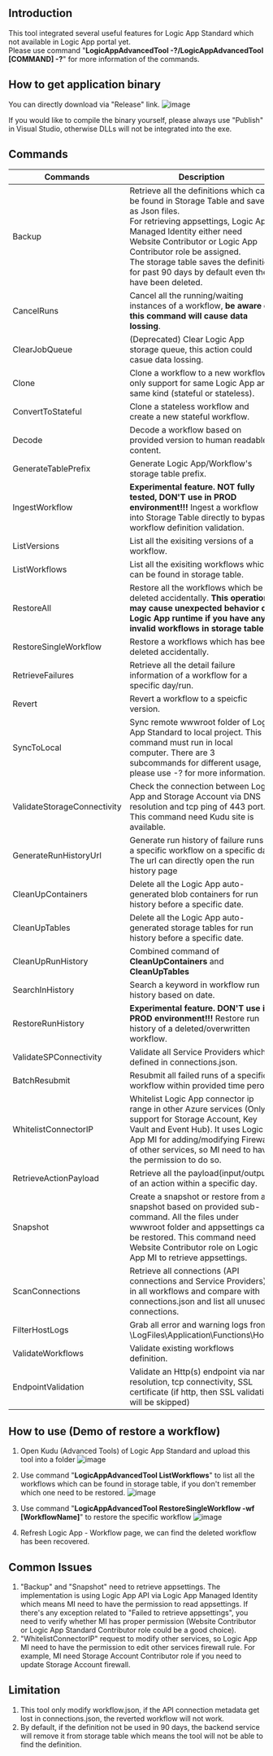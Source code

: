## Introduction
This tool integrated several useful features for Logic App Standard which not available in Logic App portal yet.<br/>
Please use command "**LogicAppAdvancedTool -?/LogicAppAdvancedTool [COMMAND] -?**" for more information of the commands.


## How to get application binary
You can directly download via "Release" link.
![image](https://user-images.githubusercontent.com/72241569/229997619-fb431ac9-fbfe-47da-82a4-ed37a0be3258.png)

If you would like to compile the binary yourself, please always use "Publish" in Visual Studio, otherwise DLLs will not be integrated into the exe.
<br/>


## Commands
| Commands | Description |
| --- | --- |
| Backup | Retrieve all the definitions which can be found in Storage Table and save as Json files.<br/>For retrieving appsettings, Logic App Managed Identity either need Website Contributor or Logic App Contributor role be assigned.<br/>The storage table saves the definition for past 90 days by default even they have been deleted.|
| CancelRuns | Cancel all the running/waiting instances of a workflow, **be aware of this command will cause data lossing**.|
| ClearJobQueue | (Deprecated) Clear Logic App storage queue, this action could casue data lossing.|
| Clone | Clone a workflow to a new workflow, only support for same Logic App and same kind (stateful or stateless).|
| ConvertToStateful | Clone a stateless workflow and create a new stateful workflow.|
| Decode | Decode a workflow based on provided version to human readable content.|
| GenerateTablePrefix | Generate Logic App/Workflow's storage table prefix.|
| IngestWorkflow | **Experimental feature.  NOT fully tested, DON'T use in PROD environment!!!** Ingest a workflow into Storage Table directly to bypass workflow definition validation.|
| ListVersions | List all the exisiting versions of a workflow.|
| ListWorkflows | List all the exisiting workflows which can be found in storage table.|
| RestoreAll | Restore all the workflows which be deleted accidentally. **This operation may cause unexpected behavior on Logic App runtime if you have any invalid workflows in storage table**.|
| RestoreSingleWorkflow | Restore a workflows which has been deleted accidentally.|
| RetrieveFailures | Retrieve all the detail failure information of a workflow for a specific day/run.|
| Revert | Revert a workflow to a speicfic version.|
| SyncToLocal | Sync remote wwwroot folder of Logic App Standard to local project. This command must run in local computer. There are 3 subcommands for different usage, please use -? for more information.|
| ValidateStorageConnectivity | Check the connection between Logic App and Storage Account via DNS resolution and tcp ping of 443 port. This command need Kudu site is available. |
| GenerateRunHistoryUrl | Generate run history of failure runs of a specific workflow on a specific day. The url can directly open the run history page |
| CleanUpContainers | Delete all the Logic App auto-generated blob containers for run history before a specific date. |
| CleanUpTables | Delete all the Logic App auto-generated storage tables for run history before a specific date. |
| CleanUpRunHistory | Combined command of **CleanUpContainers** and **CleanUpTables** |
| SearchInHistory | Search a keyword in workflow run history based on date. |
| RestoreRunHistory | **Experimental feature. DON'T use in PROD environment!!!** Restore run history of a deleted/overwritten workflow. |
| ValidateSPConnectivity | Validate all Service Providers which defined in connections.json. |
| BatchResubmit | Resubmit all failed runs of a specific workflow within provided time peroid. |
| WhitelistConnectorIP | Whitelist Logic App connector ip range in other Azure services (Only support for Storage Account, Key Vault and Event Hub). It uses Logic App MI for adding/modifying Firewall of other services, so MI need to have the permission to do so.  |
| RetrieveActionPayload | Retrieve all the payload(input/output) of an action within a specific day. |
| Snapshot | Create a snapshot or restore from a snapshot based on provided sub-command. All the files under wwwroot folder and appsettings can be restored. This command need Website Contributor role on Logic App MI to retrieve appsettings. |
| ScanConnections | Retrieve all connections (API connections and Service Providers) in all workflows and compare with connections.json and list all unused connections. |
| FilterHostLogs | Grab all error and warning logs from \LogFiles\Application\Functions\Host\ |
| ValidateWorkflows | Validate existing workflows definition. |
| EndpointValidation | Validate an Http(s) endpoint via name resolution, tcp connectivity, SSL certificate (if http, then SSL validation will be skipped) |

## How to use (Demo of restore a workflow)
1. Open Kudu (Advanced Tools) of Logic App Standard and upload this tool into a folder
![image](https://user-images.githubusercontent.com/72241569/230000172-99d7ad05-fd51-4917-9bc7-47d61cc7ccb6.png)

2. Use command "**LogicAppAdvancedTool ListWorkflows**" to list all the workflows which can be found in storage table, if you don't remember which one need to be restored.
![image](https://user-images.githubusercontent.com/72241569/249731630-c44b4a5b-fc1e-4795-a342-c5311de5b41e.png)

3. Use command "**LogicAppAdvancedTool RestoreSingleWorkflow -wf [WorkflowName]**" to restore the specific workflow
![image](https://user-images.githubusercontent.com/72241569/249732594-fc041353-74cd-4f64-9bd7-cb3f72b162b1.png)

4. Refresh Logic App - Workflow page, we can find the deleted workflow has been recovered.


## Common Issues
1. "Backup" and "Snapshot" need to retrieve appsettings. The implementation is using Logic App API via Logic App Managed Identity which means MI need to have the permission to read appsettings. If there's any exception related to "Failed to retrieve appsettings", you need to verify whether MI has proper permission (Website Contributor or Logic App Standard Contributor role could be a good choice).
2. "WhitelistConnectorIP" request to modify other services, so Logic App MI need to have the permission to edit other services firewall rule. For example, MI need Storage Account Contributor role if you need to update Storage Account firewall.

## Limitation
1. This tool only modify workflow.json, if the API connection metadata get lost in connections.json, the reverted workflow will not work.
2. By default, if the definition not be used in 90 days, the backend service will remove it from storage table which means the tool will not be able to find the definition.
